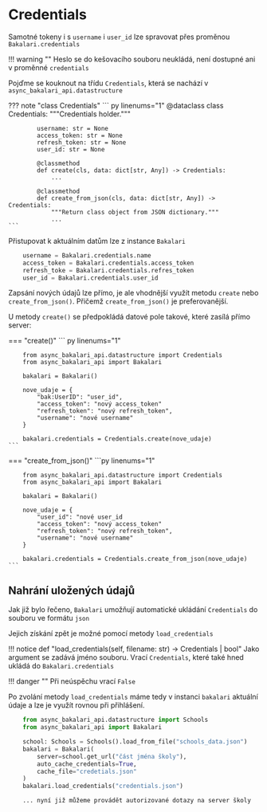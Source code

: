 # Credentials
Samotné tokeny i s `username` i `user_id` lze spravovat přes proměnou `Bakalari.credentials`

!!! warning ""
    Heslo se do kešovacího souboru neukládá, není dostupné ani v proměnné `credentials`

Pojďme se kouknout na třídu `Credentials`, která se nachází v `async_bakalari_api.datastructure`

??? note "class Credentials"
    ``` py linenums="1"
        @dataclass
        class Credentials:
            """Credentials holder."""

            username: str = None
            access_token: str = None
            refresh_token: str = None
            user_id: str = None

            @classmethod
            def create(cls, data: dict[str, Any]) -> Credentials:
                ...

            @classmethod
            def create_from_json(cls, data: dict[str, Any]) -> Credentials:
                """Return class object from JSON dictionary."""
                ...
    ```
Přistupovat k aktuálním datům lze z instance `Bakalari`

``` py linenums="1"
    username = Bakalari.credentials.name
    access_token = Bakalari.credentials.access_token
    refresh_toke = Bakalari.credentials.refres_token
    user_id = Bakalari.credentials.user_id
```

Zapsání nových údajů lze přímo, je ale vhodnější využít metodu `create` nebo `create_from_json()`. Přičemž `create_from_json()` je preferovanější. 

U metody `create()` se předpokládá datové pole takové, které zasílá přímo server:

=== "create()"
    ``` py linenums="1"

        from async_bakalari_api.datastructure import Credentials
        from async_bakalari_api import Bakalari

        bakalari = Bakalari()

        nove_udaje = {
            "bak:UserID": "user_id",
            "access_token": "nový access_token"
            "refresh_token": "nový refresh_token",
            "username": "nové username"
        }

        bakalari.credentials = Credentials.create(nove_udaje)
    ```
=== "create_from_json()"
    ```py linenums="1"
        
        from async_bakalari_api.datastructure import Credentials
        from async_bakalari_api import Bakalari

        bakalari = Bakalari()

        nove_udaje = {
            "user_id": "nové user_id
            "access_token": "nový access_token"
            "refresh_token": "nový refresh_token",
            "username": "nové username"
        }

        bakalari.credentials = Credentials.create_from_json(nove_udaje)
    ```

## Nahrání uložených údajů

Jak již bylo řečeno, `Bakalari` umožňují automatické ukládání `Credentials` do souboru ve formátu `json`

Jejich získání zpět je možné pomocí metody `load_credentials`

!!! notice def "load_credentials(self, filename: str) -> Credentials | bool"
    Jako argument se zadává jméno souboru.
    Vrací `Credentials`, které také hned ukládá do `Bakalari.credentials`

!!! danger ""
    Při neúspěchu vrací `False`

Po zvolání metody `load_credentials` máme tedy v instanci `bakalari` aktuální údaje a lze je využít rovnou při přihlášení.

```py linenums="1"
    from async_bakalari_api.datastructure import Schools
    from async_bakalari_api import Bakalari

    school: Schools = Schools().load_from_file("schools_data.json")
    bakalari = Bakalari(
        server=school.get_url("část jména školy"), 
        auto_cache_credentials=True,
        cache_file="credetials.json"
    )
    bakalari.load_credentials("credentials.json")

    ... nyní již můžeme provádět autorizované dotazy na server školy
```
